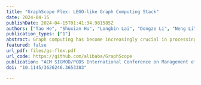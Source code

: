 ```yaml
---
title: "GraphScope Flex: LEGO-like Graph Computing Stack"
date: 2024-04-15
publishDate: 2024-04-15T01:41:34.981585Z
authors: ["Tao He", "Shuxian Hu", "Longbin Lai", "Dongze Li", "Neng Li", "Xue Li", "Lexiao Liu", "Xiaojian Luo", "Bingqing Lyu", "Ke Meng", "Sijie Shen", "Li Su", "Lei Wang", "Jingbo Xu", "Wenyuan Yu", "Weibin Zeng", "Lei Zhang", "Siyuan Zhang", "Jingren Zhou", "Xiaoli Zhou", "Diwen Zhu"]
publication_types: ["1"]
abstract: Graph computing has become increasingly crucial in processing large-scale graph data, with numerous systems developed for this purpose. Two years ago, we introduced GraphScope as a system addressing a wide array of graph computing needs, including graph traversal, analytics, and learning in one system. Since its inception, GraphScope has achieved significant technological advancements and gained widespread adoption across various industries. However, one key lesson from this journey has been understanding the limitations of a “one-size-fits-all” approach, especially when dealing with the diversity of programming interfaces, applications, and data storage formats in graph computing. In response to these challenges, we present GraphScope Flex, the next iteration of Graph- Scope. GraphScope Flex is designed to be both resource-efficient and cost-effective, while also providing flexibility and user-friendliness through its LEGO-like modularity. This paper explores the architectural innovations and fundamental design principles of GraphScope Flex, all of which are direct outcomes of the lessons learned during our ongoing development process. We validate the adaptability and efficiency of GraphScope Flex with extensive evaluations on syn- thetic and real-world datasets. The results show that GraphScope Flex achieves 2.4$\times$ throughput and up to 55.7$\times$ speedup over other systems on the LDBC Social Network and Graphalytics benchmarks, respectively. Furthermore, GraphScope Flex accomplishes up to a 2,400$\times$ performance gain in real-world applications, demonstrating its proficiency across a wide range of graph computing scenarios with increased effectiveness.
featured: false
url_pdf: files/gs-flex.pdf
url_code: https://github.com/alibaba/GraphScope
publication: "ACM SIGMOD/PODS International Conference on Management of Data 2024"
doi: "10.1145/3626246.3653383"

---
```


